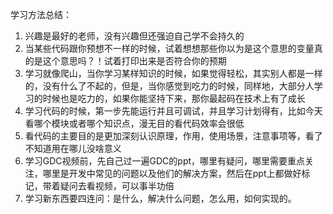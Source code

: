 学习方法总结：
1. 兴趣是最好的老师，没有兴趣但还强迫自己学不会持久的
2. 当某些代码跟你预想不一样的时候，试着想想那些你以为是这个意思的变量真的是这个意思吗？！试着打印出来是否符合你的预期
3. 学习就像爬山，当你学习某样知识的时候，如果觉得轻松，其实别人都是一样的，没有什么了不起的，但是，当你感觉到吃力的时候，同样地，大部分人学习的时候也是吃力的，如果你能坚持下来，那你最起码在技术上有了成长
4. 学习代码的时候，第一步先能运行并且可调试，并且学习计划得有，比如今天看哪个模块或者哪个知识点，漫无目的看代码效率会很低
5. 看代码的主要目的是更加深刻认识原理，作用，使用场景，注意事项等，看了不知道用在哪儿没啥意义
6. 学习GDC视频前，先自己过一遍GDC的ppt，哪里有疑问，哪里需要重点关注，哪里是开发中常见的问题以及他们的解决方案，然后在ppt上都做好标记，带着疑问去看视频，可以事半功倍
7. 学习新东西要四连问：是什么，解决什么问题，怎么用，如何实现的。